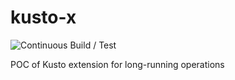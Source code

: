# kusto-x

![Continuous Build / Test](https://github.com/vplauzon/kusto-x/workflows/Continuous%20Build%20/%20Test/badge.svg)

POC of Kusto extension for long-running operations
